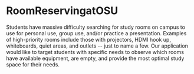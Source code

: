# RoomReservingatOSU
Students have massive difficulty searching for study rooms on campus to use for personal use, group use, and/or practice a presentation.  Examples of high-priority rooms include those with projectors, HDMI hook up, whiteboards, quiet areas, and outlets -- just to name a few. Our application would like to target students with specific needs to observe which rooms have available equipment, are empty, and provide the most optimal study space for their needs.
